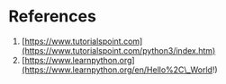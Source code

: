 # References

1. [https://www.tutorialspoint.com](https://www.tutorialspoint.com/python3/index.htm)
2. [https://www.learnpython.org](https://www.learnpython.org/en/Hello%2C\_World!)

